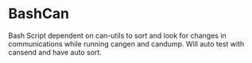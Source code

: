 # BashCan
Bash Script dependent on can-utils to sort and look for changes in communications while running cangen and candump. Will auto test with cansend and have auto sort. 
